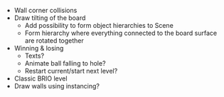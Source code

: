 - Wall corner collisions
- Draw tilting of the board
    - Add possibility to form object hierarchies to Scene
    - Form hierarchy where everything connected to the board surface are rotated together
- Winning & losing
    - Texts?
    - Animate ball falling to hole?
    - Restart current/start next level?
- Classic BRIO level
- Draw walls using instancing?